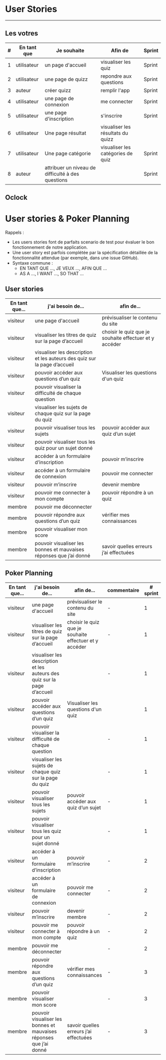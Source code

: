 # User Stories

---

## Les votres

| # | En tant que | Je souhaite | Afin de | Sprint |
| --- | --- | --- | --- | --- |
| 1 | utilisateur | un page d'accueil | visualiser les quiz | Sprint |
| 2 | utilisateur | une page de quizz | repondre aux questions | Sprint |
| 3 | auteur | créer quizz | remplir l'app | Sprint |
| 4 | utilisateur | une page de connexion | me connecter | Sprint |
| 5 | utilisateur | une page d'inscription | s'inscrire | Sprint |
| 6 |  utilisateur |Une page résultat | visualiser les résultats du quizz |  | Sprint |
| 7 | utilisateur | Une page catégorie | visualiser les catégories de quiz | Sprint |
| 8 | auteur | attribuer un niveau de difficulté à des questions |  | Sprint |

## Oclock

# User stories & Poker Planning

Rappels :

- Les users stories font de parfaits scenario de test pour évaluer le bon fonctionnement de notre application.
- Une user story est parfois complétée par la spécification détaillée de la fonctionnalité attendue (par exemple, dans une issue GitHub).
- Syntaxe commune :
  - EN TANT QUE ..., JE VEUX ..., AFIN QUE ...
  - AS A ..., I WANT ..., SO THAT ...

## User stories

| En tant que...| j'ai besoin de... | afin de... |
|---|---|---|
|visiteur | une page d'accueil | prévisualiser le contenu du site |
|visiteur | visualiser les titres de quiz sur la page d’accueil | choisir le quiz que je souhaite effectuer et y accéder |
|visiteur | visualiser les description et les auteurs des quiz sur la page d’accueil |  |
|visiteur | pouvoir accéder aux questions d’un quiz | Visualiser les questions d'un quiz | | 1 |
|visiteur | pouvoir visualiser la difficulté de chaque question |  |
|visiteur | visualiser les sujets de chaque quiz sur la page du quiz |  |
|visiteur | pouvoir visualiser tous les sujets | pouvoir accéder aux quiz d’un sujet |
|visiteur | pouvoir visualiser tous les quiz pour un sujet donné |  |
|visiteur | accéder à un formulaire d’inscription | pouvoir m’inscrire |
|visiteur | accéder à un formulaire de connexion | pouvoir me connecter |
|visiteur | pouvoir m’inscrire | devenir membre |
|visiteur | pouvoir me connecter à mon compte | pouvoir répondre à un quiz |
|membre | pouvoir me déconnecter |  |
|membre | pouvoir répondre aux questions d’un quiz | vérifier mes connaissances |
|membre | pouvoir visualiser mon score |  |
|membre | pouvoir visualiser les bonnes et mauvaises réponses que j’ai donné | savoir quelles erreurs j’ai effectuées |

## Poker Planning

| En tant que...| j'ai besoin de... | afin de... | commentaire | # sprint |
|---|---|---|---|---|
|visiteur | une page d'accueil | prévisualiser le contenu du site | - | 1 |
|visiteur | visualiser les titres de quiz sur la page d’accueil | choisir le quiz que je souhaite effectuer et y accéder | - | 1 |
|visiteur | visualiser les description et les auteurs des quiz sur la page d’accueil |  | - | 1 |
|visiteur | pouvoir accéder aux questions d’un quiz | Visualiser les questions d'un quiz | |1 |
|visiteur | pouvoir visualiser la difficulté de chaque question |  | - | 1 |
|visiteur | visualiser les sujets de chaque quiz sur la page du quiz |  | - | 1 |
|visiteur | pouvoir visualiser tous les sujets | pouvoir accéder aux quiz d’un sujet | - | 1 |
|visiteur | pouvoir visualiser tous les quiz pour un sujet donné |  | - | 1 |
|visiteur | accéder à un formulaire d’inscription | pouvoir m’inscrire | - | 2 |
|visiteur | accéder à un formulaire de connexion | pouvoir me connecter | - | 2 |
|visiteur | pouvoir m’inscrire | devenir membre | - | 2 |
|visiteur | pouvoir me connecter à mon compte | pouvoir répondre à un quiz | - | 2 |
|membre | pouvoir me déconnecter |  | - | 2 |
|membre | pouvoir répondre aux questions d’un quiz | vérifier mes connaissances | - | 3 |
|membre | pouvoir visualiser mon score |  | - | 3 |
|membre | pouvoir visualiser les bonnes et mauvaises réponses que j’ai donné | savoir quelles erreurs j’ai effectuées | - | 3 |
